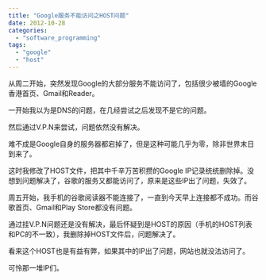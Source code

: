 ```yaml
---
title: "Google服务不能访问之HOST问题"
date: 2012-10-28
categories: 
  - "software_programming"
tags: 
  - "google"
  - "host"
---
```


从周二开始，突然发现Google的大部分服务不能访问了，包括很少被墙的Google香港首页、Gmail和Reader。

一开始我以为是DNS的问题，在几经尝试之后发现不是它的问题。

然后通过V.P.N来尝试，问题依然没有解决。

难不成是Google自身的服务器都宕掉了，但是这种可能几乎为零，除非世界末日到来了。

这时我修改了HOST文件，把其中千辛万苦积攒的Google IP记录统统删除掉。没想到问题解决了，谷歌的服务又都能访问了，原来是这些IP出了问题，失效了。

周五开始，我手机的谷歌阅读器不能连接了，一直到今天早上连接都不成功。而谷歌首页、Gmail和Play Store都没有问题。

通过挂V.P.N问题还是没有解决，最后怀疑到是HOST的原因（手机的HOST列表和PC的不一致），我删除掉HOST文件后，问题解决了。

看来这个HOST也是有益有弊，如果其中的IP出了问题，网站也就没法访问了。

可怜那一堆IP们。
